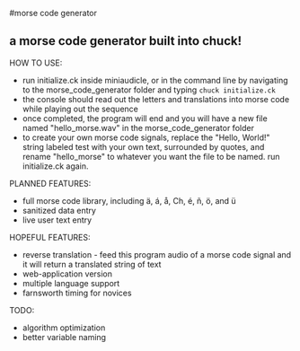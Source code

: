#morse code generator  
## a morse code generator built into chuck!  

HOW TO USE:  
* run initialize.ck inside miniaudicle, or in the command line by navigating to the morse_code_generator folder and typing `chuck initialize.ck`  
* the console should read out the letters and translations into morse code while playing out the sequence  
* once completed, the program will end and you will have a new file named "hello_morse.wav" in the morse_code_generator folder  
* to create your own morse code signals, replace the "Hello, World!" string labeled test with your own text, surrounded by quotes, and rename "hello_morse" to whatever you want the file to be named. run initialize.ck again.  


PLANNED FEATURES:  
* full morse code library, including ä, á, å, Ch, é, ñ, ö, and ü  
* sanitized data entry  
* live user text entry  


HOPEFUL FEATURES:  
* reverse translation - feed this program audio of a morse code signal and it will return a translated string of text  
* web-application version  
* multiple language support  
* farnsworth timing for novices  


TODO:  
* algorithm optimization  
* better variable naming  